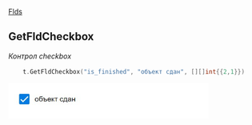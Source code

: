 [Flds](/flds/README.md)

## GetFldCheckbox
*Контрол checkbox*

```go
    t.GetFldCheckbox("is_finished", "объект сдан", [][]int{{2,1}})
```
<img src="flds/fld_checkbox_01.jpg" style="max-width: 400px; width: 90%">

